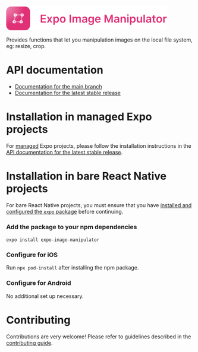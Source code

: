 <p>
  <a href="https://docs.expo.dev/versions/latest/sdk/imagemanipulator/">
    <img
      src="../../.github/resources/expo-image-manipulator.svg"
      alt="expo-image-manipulator"
      height="64" />
  </a>
</p>

Provides functions that let you manipulation images on the local file system, eg: resize, crop.

# API documentation

- [Documentation for the main branch](https://github.com/expo/expo/blob/main/docs/pages/versions/unversioned/sdk/imagemanipulator.mdx)
- [Documentation for the latest stable release](https://docs.expo.dev/versions/latest/sdk/imagemanipulator/)

# Installation in managed Expo projects

For [managed](https://docs.expo.dev/archive/managed-vs-bare/) Expo projects, please follow the installation instructions in the [API documentation for the latest stable release](https://docs.expo.dev/versions/latest/sdk/imagemanipulator/).

# Installation in bare React Native projects

For bare React Native projects, you must ensure that you have [installed and configured the `expo` package](https://docs.expo.dev/bare/installing-expo-modules/) before continuing.

### Add the package to your npm dependencies

```
expo install expo-image-manipulator
```

### Configure for iOS

Run `npx pod-install` after installing the npm package.

### Configure for Android

No additional set up necessary.

# Contributing

Contributions are very welcome! Please refer to guidelines described in the [contributing guide](https://github.com/expo/expo#contributing).
